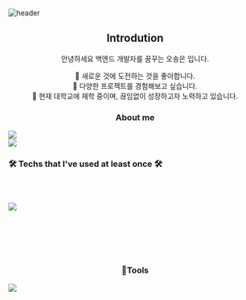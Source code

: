 ###
![header](https://capsule-render.vercel.app/api?type=waving&color=timeGradient&text=Welcome%20to%20SongEun's%20GitHub%20👋&animation=twinkling&fontSize=35&fontAlignY=40&fontAlign=52&height=250)

<div align="center">
  <p align="center">
  <div align=center>
    <h2>Introdution</h2>
    <p>안녕하세요 백엔드 개발자를 꿈꾸는 오송은 입니다.</p>
    <span>🌱 새로운 것에 도전하는 것을 좋아합니다.</span>
    <br>
    <span>🌱 다양한 프로젝트를 경험해보고 싶습니다.</span>
    <br>
    <span>🌱 현재 대학교에 재학 중이며, 끊임없이 성장하고자 노력하고 있습니다.</span>
    <br>

</div>

### About me
<div style="display:flex; flex-direction:column; align-items:flex-start;">
      <a href="https://www.instagram.com/songeun_1228/">
        <img src="https://img.shields.io/badge/
        Instagram-E4405F?style=for-the-badge&logo=Instagram&logoColor=white"> 
      </a>
      <a href="mailto:zxcvbnm85493@gmail.com">
        <img src="https://img.shields.io/badge/
        Gmail-EA4335?style=for-the-badge&logo=Gmail&logoColor=white">
      </a>
<h3 align="center"><b>🛠 Techs that I've used at least once 🛠</b></h3>
</br>
<p align="center">
<div style="display:flex; flex-direction:column; align-items:flex-start;">
  <img src="https://img.shields.io/badge/Java-007396.svg?style=flat&logo=Java&logoColor=white"/>&nbsp
  <img src="https://img.shields.io/badge/Python-3776AB.svg?style=flat&logo=Python&logoColor=white"/>&nbsp
  <img src="https://img.shields.io/badge/C++-00599C.svg?style=flat&logo=C++&logoColor=white"/>&nbsp
  <img src="https://img.shields.io/badge/Python-3776AB.svg?style=flat&logo=Python&logoColor=white"/>&nbsp
  <img src="https://img.shields.io/badge/C#-512BD4.svg?style=flat&logo=C#&logoColor=white"/>&nbsp
  <img src="https://img.shields.io/badge/JavaScript-F7DF1E.svg?style=flat&logo=JavaScript&logoColor=white"/>&nbsp
</div>
<div align="center">
  <img src="https://img.shields.io/badge/Spring-6DB33F.svg?style=flat&logo=Spring&logoColor=white"/>&nbsp
  <img src="https://img.shields.io/badge/SpringBoot-6DB33F.svg?style=flat&logo=SpringBoot&logoColor=white"/>&nbsp
  <img src="https://img.shields.io/badge/jQuery-0769AD.svg?style=flat&logo=jQuery&logoColor=white"/>&nbsp
  <img src="https://img.shields.io/badge/Linux-FCC624.svg?style=flat&logo=Linux&logoColor=white"/>&nbsp
  <img src="https://img.shields.io/badge/MySQL-4479A1.svg?style=flat&logo=MySQL&logoColor=white"/>&nbsp
  <img src="https://img.shields.io/badge/Linux-FCC624.svg?style=flat&logo=Linux&logoColor=white"/>&nbsp
  <img src="https://img.shields.io/badge/MariaDB-003545.svg?style=flat&logo=MariaDB&logoColor=white"/>&nbsp
</div>
<div align="center">
  <img src="https://img.shields.io/badge/PHP-777BB4.svg?style=flat&logo=PHP&logoColor=white"/>&nbsp
  <img src="https://img.shields.io/badge/CSS3-1572B6.svg?style=flat&logo=CSS3&logoColor=white"/>&nbsp
  <img src="https://img.shields.io/badge/HTML5-E34F26.svg?style=flat&logo=HTML5&logoColor=white"/>&nbsp
  <img src="https://img.shields.io/badge/AWS-232F3E.svg?style=flat&logo=AWS&logoColor=white"/>&nbsp
  <img src="https://img.shields.io/badge/Amazon EC2-FF9900.svg?style=flat&logo=EC2&logoColor=white"/>&nbsp
  <img src="https://img.shields.io/badge/Amazon S3-569A31.svg?style=flat&logo=S3&logoColor=white"/>&nbsp
  <img src="https://img.shields.io/badge/Android Studio-3DDC84.svg?style=flat&logo=Android Studio&logoColor=white"/>&nbsp
</div><br>
</div>

<h3 align="center">🔨Tools</h3>
<div style="display:flex; flex-direction:column; align-items:flex-start;">
  <img src="https://img.shields.io/badge/Visual Studio-5C2D91.svg?style=flat&logo=Visual Studio&logoColor=white"/>&nbsp
  <img src="https://img.shields.io/badge/Visual Studio Code-007ACC.svg?style=flat&logo=Visual Studio Code&logoColor=white"/>&nbsp
  <img src="https://img.shields.io/badge/VirtualBox-183A61.svg?style=flat&logo=VirtualBox&logoColor=white"/>&nbsp
  <img src="https://img.shields.io/badge/CentOS-262577.svg?style=flat&logo=CentOS&logoColor=white"/>&nbsp
</div>
<div align="center">
  <img src="https://img.shields.io/badge/Eclipse IDE-2C2255.svg?style=flat&logo=Eclipse IDE&logoColor=white"/>&nbsp
  <img src="https://img.shields.io/badge/Apache Tomcat-F8DC75.svg?style=flat&logo=Apache Tomcat&logoColor=white"/>&nbsp
  <img src="https://img.shields.io/badge/GitHub-181717.svg?style=flat&logo=GitHub&logoColor=white"/>&nbsp
  <img src="https://img.shields.io/badge/Notion-000000.svg?style=flat&logo=Notion&logoColor=white"/>&nbsp
  <img src="https://img.shields.io/badge/Slack-4A154B.svg?style=flat&logo=Slack&logoColor=white"/>&nbsp
</div><br>
</div>
<!--
**ddoddo1228/ddoddo1228** is a ✨ _special_ ✨ repository because its `README.md` (this file) appears on your GitHub profile.

Here are some ideas to get you started:

- 🔭 I’m currently working on ...
- 🌱 I’m currently learning ...
- 👯 I’m looking to collaborate on ...
- 🤔 I’m looking for help with ...
- 💬 Ask me about ...
- 📫 How to reach me: ...
- 😄 Pronouns: ...
- ⚡ Fun fact: ...
-->

